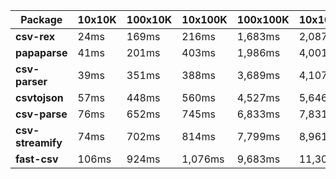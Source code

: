 | Package | 10x10K | 100x10K | 10x100K | 100x100K | 10x1000K 
|---------|---|---|---|---|---
| **csv-rex** | 24ms | 169ms | 216ms | 1,683ms | 2,087ms 
| **papaparse** | 41ms | 201ms | 403ms | 1,986ms | 4,001ms 
| **csv-parser** | 39ms | 351ms | 388ms | 3,689ms | 4,107ms 
| **csvtojson** | 57ms | 448ms | 560ms | 4,527ms | 5,646ms 
| **csv-parse** | 76ms | 652ms | 745ms | 6,833ms | 7,831ms 
| **csv-streamify** | 74ms | 702ms | 814ms | 7,799ms | 8,961ms 
| **fast-csv** | 106ms | 924ms | 1,076ms | 9,683ms | 11,306ms 
